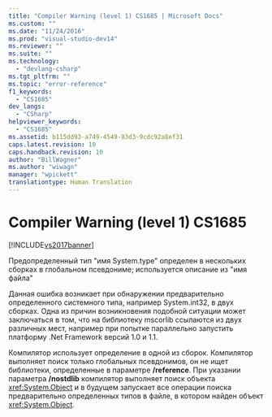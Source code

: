 ```yaml
---
title: "Compiler Warning (level 1) CS1685 | Microsoft Docs"
ms.custom: ""
ms.date: "11/24/2016"
ms.prod: "visual-studio-dev14"
ms.reviewer: ""
ms.suite: ""
ms.technology: 
  - "devlang-csharp"
ms.tgt_pltfrm: ""
ms.topic: "error-reference"
f1_keywords: 
  - "CS1685"
dev_langs: 
  - "CSharp"
helpviewer_keywords: 
  - "CS1685"
ms.assetid: b115dd93-a749-4549-83d3-9cdc92a8ef31
caps.latest.revision: 10
caps.handback.revision: 10
author: "BillWagner"
ms.author: "wiwagn"
manager: "wpickett"
translationtype: Human Translation
---
```

# Compiler Warning (level 1) CS1685
[!INCLUDE[vs2017banner](../../../csharp/includes/vs2017banner.md)]

Предопределенный тип "имя System.type" определен в нескольких сборках в глобальном псевдониме; используется описание из "имя файла"  
  
 Данная ошибка возникает при обнаружении предварительно определенного системного типа, например System.int32, в двух сборках.  Одна из причин возникновения подобной ситуации может заключаться в том, что на библиотеку mscorlib ссылаются из двух различных мест, например при попытке параллельно запустить платформу .Net Framework версий 1.0 и 1.1.  
  
 Компилятор использует определение в одной из сборок.  Компилятор выполняет поиск только глобальных псевдонимов, он не ищет библиотеки, определенные в параметре **\/reference**.  При указании параметра **\/nostdlib** компилятор выполняет поиск объекта <xref:System.Object> и в будущем запускает все операции поиска предварительно определенных типов в файле, в котором найден объект <xref:System.Object>.